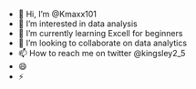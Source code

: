 - 👋 Hi, I’m @Kmaxx101
- 👀 I’m interested in data analysis 
- 🌱 I’m currently learning Excell for beginners 
- 💞️ I’m looking to collaborate on data analytics 
- 📫 How to reach me on twitter @kingsley2_5
- 😄
- ⚡

<!---
Kmaxx101/Kmaxx101 is a ✨ special ✨ repository because its `README.md` (this file) appears on your GitHub profile.
You can click the Preview link to take a look at your changes.
--->
